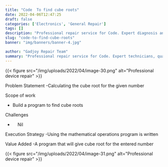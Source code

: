 ```yaml
---
title: "Code  To find cube roots"
date: 2022-04-06T12:47:25
draft: false
categories: ['Electronics', 'General Repair']
tags: []
description: "Professional repair service for Code. Expert diagnosis and quality repairs in Bangalore."
slug: "code-to-find-cube-roots"
banner: "img/banners/banner-4.jpg"

author: "Gadjoy Repair Team"
summary: "Professional repair service for Code. Expert technicians, quality parts, warranty included."
---
```


{{< figure src="/img/uploads/2022/04/image-30.png" alt="Professional device repair" >}}

Problem Statement -Calculating the cube root for the given number

Scope of work

- Build a program to find cube roots

Challenges

- &nbsp;&nbsp;&nbsp; Nil

Execution Strategy -Using the mathematical operations program is written

Value Added -A program that will give cube root for the entered number

{{< figure src="/img/uploads/2022/04/image-31.png" alt="Professional device repair" >}}